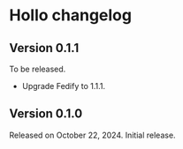 Hollo changelog
===============

Version 0.1.1
-------------

To be released.

 -  Upgrade Fedify to 1.1.1.


Version 0.1.0
-------------

Released on October 22, 2024.  Initial release.
